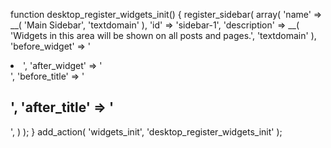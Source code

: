 function desktop_register_widgets_init() { 
    register_sidebar( array(
        'name'          => __( 'Main Sidebar', 'textdomain' ),
        'id'            => 'sidebar-1',
        'description'   => __( 'Widgets in this area will be shown on all posts and pages.', 'textdomain' ),
        'before_widget' => '<li id="%1$s" class="widget %2$s">',
        'after_widget'  => '</li>',
        'before_title'  => '<h2 class="widgettitle">',
        'after_title'   => '</h2>',
    ) );
}
add_action( 'widgets_init', 'desktop_register_widgets_init' );
